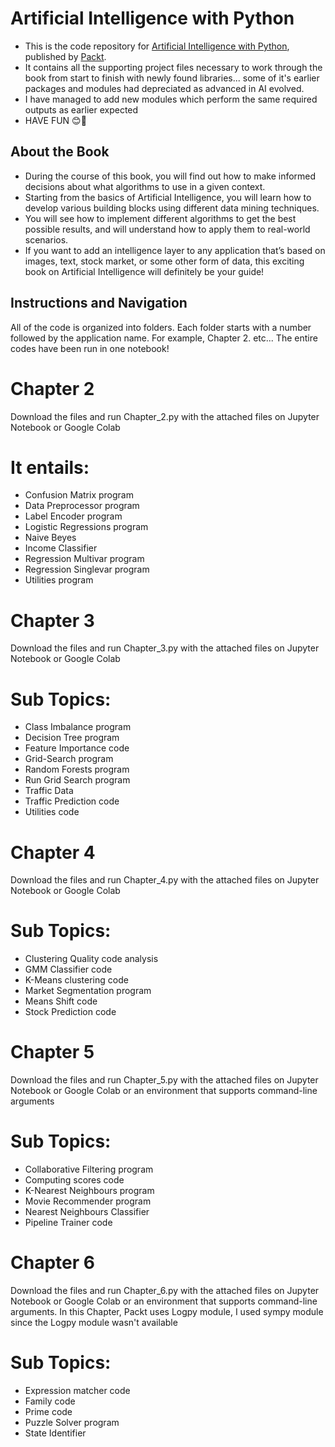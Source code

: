 # Artificial Intelligence with Python
 - This is the code repository for [Artificial Intelligence with Python](https://www.packtpub.com/big-data-and-business-intelligence/artificial-intelligence-python?utm_source=github&utm_medium=repository&utm_campaign=9781786464392), published by [Packt](https://www.packtpub.com/?utm_source=github).
 - It contains all the supporting project files necessary to work through the book from start to finish with newly found libraries... some of it's earlier packages and modules had depreciated as advanced in AI evolved.
 - I have managed to add new modules which perform the same required outputs as earlier expected
 - HAVE FUN 😊🥳

## About the Book
 - During the course of this book, you will find out how to make informed decisions about what algorithms to use in a given context.
 - Starting from the basics of Artificial Intelligence, you will learn how to develop various building blocks using different data mining techniques.
 - You will see how to implement different algorithms to get the best possible results, and will understand how to apply them to real-world scenarios.
 - If you want to add an intelligence layer to any application that’s based on images, text, stock market, or some other form of data, this exciting book on Artificial Intelligence will definitely be your guide!

## Instructions and Navigation
All of the code is organized into folders. Each folder starts with a number followed by the application name. For example, Chapter 2. etc... The entire codes have been run in one notebook!

# Chapter 2
Download the files and run Chapter_2.py with the attached files on Jupyter Notebook or Google Colab
# It entails:
- Confusion Matrix program
- Data Preprocessor program
- Label Encoder program
- Logistic Regressions program
- Naive Beyes
- Income Classifier
- Regression Multivar program
- Regression Singlevar program
- Utilities program

# Chapter 3
Download the files and run Chapter_3.py with the attached files on Jupyter Notebook or Google Colab
# Sub Topics:
 - Class Imbalance program
 - Decision Tree program
 - Feature Importance code
 - Grid-Search program
 - Random Forests program
 - Run Grid Search program
 - Traffic Data
 - Traffic Prediction code
 - Utilities code

# Chapter 4
Download the files and run Chapter_4.py with the attached files on Jupyter Notebook or Google Colab
# Sub Topics:
 - Clustering Quality code analysis
 - GMM Classifier code
 - K-Means clustering code
 - Market Segmentation program
 - Means Shift code
 - Stock Prediction code

# Chapter 5
Download the files and run Chapter_5.py with the attached files on Jupyter Notebook or Google Colab or an environment that supports command-line arguments
# Sub Topics:
 - Collaborative Filtering program
 - Computing scores code
 - K-Nearest Neighbours program
 - Movie Recommender program
 - Nearest Neighbours Classifier
 - Pipeline Trainer code

# Chapter 6
Download the files and run Chapter_6.py with the attached files on Jupyter Notebook or Google Colab or an environment that supports command-line arguments.
In this Chapter, Packt uses Logpy module, I used sympy module since the Logpy module wasn't available
# Sub Topics:
 - Expression matcher code
 - Family code
 - Prime code
 - Puzzle Solver program
 - State Identifier
